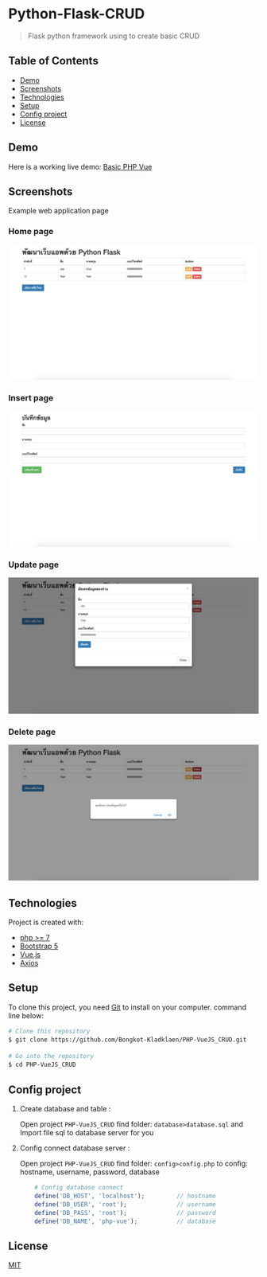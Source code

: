 # Python-Flask-CRUD
>Flask python framework using to create basic CRUD

## Table of Contents
  - [Demo](#demo)
  - [Screenshots](#screenshots)
  - [Technologies](#technologies)
  - [Setup](#setup)
  - [Config project](#config-project)
  - [License](#license)

## Demo
Here is a working live demo: [Basic PHP Vue](https://salty-waters-86856.herokuapp.com/)
## Screenshots
Example web application page
### Home page
![](screenshots/home.png)
### Insert page
![](screenshots/insert.png)
### Update page
![](screenshots/update.png)
### Delete page
![](screenshots/delete.png)

## Technologies
Project is created with:
- [php >= 7](https://www.php.net/)
- [Bootstrap 5](https://V5.getbootstrap.com/)
- [Vue.js](https://vuejs.org/)
- [Axios](https://github.com/axios/axios)


## Setup
To clone this project, you need [Git](https://git-scm.com) to install on your computer. command line below:

```zsh
# Clone this repository
$ git clone https://github.com/Bongkot-Kladklaen/PHP-VueJS_CRUD.git

# Go into the repository
$ cd PHP-VueJS_CRUD
```
## Config project
1. Create database and table :

    Open project `PHP-VueJS_CRUD` find folder: `database>database.sql` and Import file sql to database server for you
2. Config connect database server : 

    Open project `PHP-VueJS_CRUD` find folder: `config>config.php` to config: hostname, username, password, database
 
    ```php
        # Config database connect
        define('DB_HOST', 'localhost');         // hostname
        define('DB_USER', 'root');              // username
        define('DB_PASS', 'root');              // password
        define('DB_NAME', 'php-vue');           // database
    ```

## License
[MIT](LICENSE)

